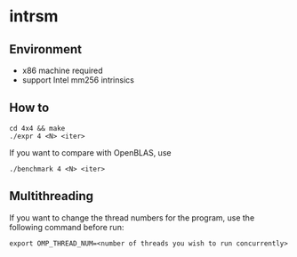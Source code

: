 # intrsm

## Environment

- x86 machine required
- support Intel mm256 intrinsics

## How to

```bash=
cd 4x4 && make
./expr 4 <N> <iter>
```

If you want to compare with OpenBLAS, use

```bash=
./benchmark 4 <N> <iter>
```

## Multithreading

If you want to change the thread numbers for the program, use the following command before run:

```bash=
export OMP_THREAD_NUM=<number of threads you wish to run concurrently>
```

